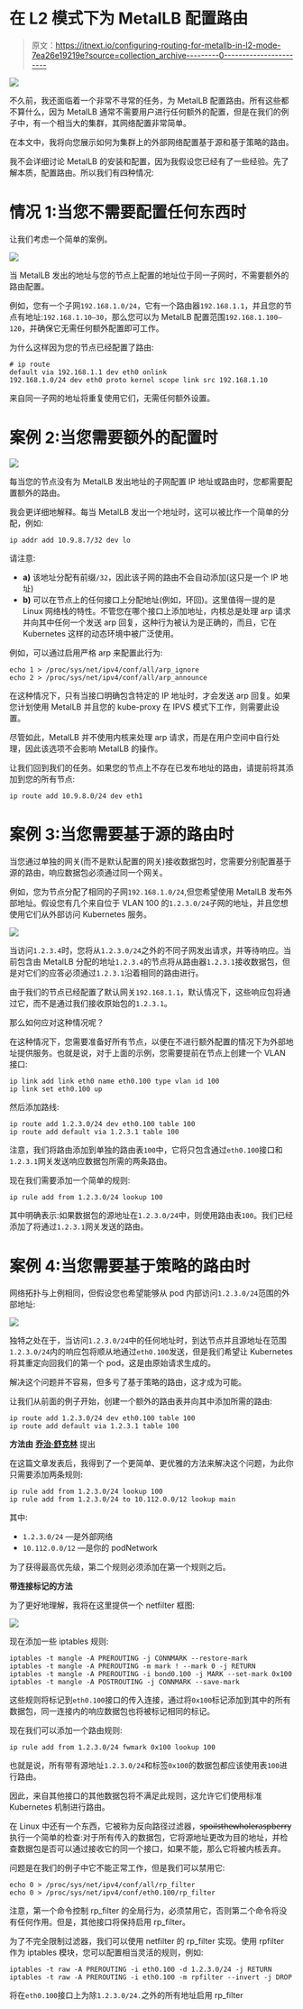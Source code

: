 # 在 L2 模式下为 MetalLB 配置路由

> 原文：<https://itnext.io/configuring-routing-for-metallb-in-l2-mode-7ea26e19219e?source=collection_archive---------0----------------------->

![](img/b6261e37db04a5fc935f8e9f3db80b8c.png)

不久前，我还面临着一个非常不寻常的任务，为 MetalLB 配置路由。所有这些都不算什么，因为 MetalLB 通常不需要用户进行任何额外的配置，但是在我们的例子中，有一个相当大的集群，其网络配置非常简单。

在本文中，我将向您展示如何为集群上的外部网络配置基于源和基于策略的路由。

我不会详细讨论 MetalLB 的安装和配置，因为我假设您已经有了一些经验。先了解本质，配置路由。所以我们有四种情况:

# 情况 1:当您不需要配置任何东西时

让我们考虑一个简单的案例。

![](img/943db8c9e69da9044e8334219c18d8ea.png)

当 MetalLB 发出的地址与您的节点上配置的地址位于同一子网时，不需要额外的路由配置。

例如，您有一个子网`192.168.1.0/24`，它有一个路由器`192.168.1.1`，并且您的节点有地址:`192.168.1.10–30`，那么您可以为 MetalLB 配置范围`192.168.1.100–120`，并确保它无需任何额外配置即可工作。

为什么这样因为您的节点已经配置了路由:

```
# ip route
default via 192.168.1.1 dev eth0 onlink 
192.168.1.0/24 dev eth0 proto kernel scope link src 192.168.1.10
```

来自同一子网的地址将重复使用它们，无需任何额外设置。

# 案例 2:当您需要额外的配置时

![](img/91225991c07320bdec79d713f1ec0ab2.png)

每当您的节点没有为 MetalLB 发出地址的子网配置 IP 地址或路由时，您都需要配置额外的路由。

我会更详细地解释。每当 MetalLB 发出一个地址时，这可以被比作一个简单的分配，例如:

```
ip addr add 10.9.8.7/32 dev lo
```

请注意:

*   **a)** 该地址分配有前缀`/32`，因此该子网的路由不会自动添加(这只是一个 IP 地址)
*   **b)** 可以在节点上的任何接口上分配地址(例如，环回)。这里值得一提的是 Linux 网络栈的特性。不管您在哪个接口上添加地址，内核总是处理 arp 请求并向其中任何一个发送 arp 回复，这种行为被认为是正确的，而且，它在 Kubernetes 这样的动态环境中被广泛使用。

例如，可以通过启用严格 arp 来配置此行为:

```
echo 1 > /proc/sys/net/ipv4/conf/all/arp_ignore
echo 2 > /proc/sys/net/ipv4/conf/all/arp_announce
```

在这种情况下，只有当接口明确包含特定的 IP 地址时，才会发送 arp 回复。如果您计划使用 MetalLB 并且您的 kube-proxy 在 IPVS 模式下工作，则需要此设置。

尽管如此，MetalLB 并不使用内核来处理 arp 请求，而是在用户空间中自行处理，因此该选项不会影响 MetalLB 的操作。

让我们回到我们的任务。如果您的节点上不存在已发布地址的路由，请提前将其添加到您的所有节点:

```
ip route add 10.9.8.0/24 dev eth1
```

# 案例 3:当您需要基于源的路由时

当您通过单独的网关(而不是默认配置的网关)接收数据包时，您需要分别配置基于源的路由，响应数据包必须通过同一个网关。

例如，您为节点分配了相同的子网`192.168.1.0/24`,但您希望使用 MetalLB 发布外部地址。假设您有几个来自位于 VLAN 100 的`1.2.3.0/24`子网的地址，并且您想使用它们从外部访问 Kubernetes 服务。

![](img/54bfc3e6036fcbdefad6a1d57759f94c.png)

当访问`1.2.3.4`时，您将从`1.2.3.0/24`之外的不同子网发出请求，并等待响应。当前包含由 MetalLB 分配的地址`1.2.3.4`的节点将从路由器`1.2.3.1`接收数据包，但是对它们的应答必须通过`1.2.3.1`沿着相同的路由进行。

由于我们的节点已经配置了默认网关`192.168.1.1`，默认情况下，这些响应包将通过它，而不是通过我们接收原始包的`1.2.3.1`。

那么如何应对这种情况呢？

在这种情况下，您需要准备好所有节点，以便在不进行额外配置的情况下为外部地址提供服务。也就是说，对于上面的示例，您需要提前在节点上创建一个 VLAN 接口:

```
ip link add link eth0 name eth0.100 type vlan id 100
ip link set eth0.100 up
```

然后添加路线:

```
ip route add 1.2.3.0/24 dev eth0.100 table 100
ip route add default via 1.2.3.1 table 100
```

注意，我们将路由添加到单独的路由表`100`中，它将只包含通过`eth0.100`接口和`1.2.3.1`网关发送响应数据包所需的两条路由。

现在我们需要添加一个简单的规则:

```
ip rule add from 1.2.3.0/24 lookup 100
```

其中明确表示:如果数据包的源地址在`1.2.3.0/24`中，则使用路由表`100`。我们已经添加了将通过`1.2.3.1`网关发送的路由。

# 案例 4:当您需要基于策略的路由时

网络拓扑与上例相同，但假设您也希望能够从 pod 内部访问`1.2.3.0/24`范围的外部地址:

![](img/be8202e292d1f5b6a508ced6d41a2a31.png)

独特之处在于，当访问`1.2.3.0/24`中的任何地址时，到达节点并且源地址在范围`1.2.3.0/24`内的响应包将顺从地通过`eth0.100`发送，但是我们希望让 Kubernetes 将其重定向回我们的第一个 pod，这是由原始请求生成的。

解决这个问题并不容易，但多亏了基于策略的路由，这才成为可能。

让我们从前面的例子开始，创建一个额外的路由表并向其中添加所需的路由:

```
ip route add 1.2.3.0/24 dev eth0.100 table 100
ip route add default via 1.2.3.1 table 100
```

**方法由** [**乔治·舒克林**](https://medium.com/u/d67b2f5867f9?source=post_page-----7ea26e19219e--------------------------------) 提出

在这篇文章发表后，我得到了一个更简单、更优雅的方法来解决这个问题，为此你只需要添加两条规则:

```
ip rule add from 1.2.3.0/24 lookup 100
ip rule add from 1.2.3.0/24 to 10.112.0.0/12 lookup main
```

其中:

*   `1.2.3.0/24` —是外部网络
*   `10.112.0.0/12` —是你的 podNetwork

为了获得最高优先级，第二个规则必须添加在第一个规则之后。

**带连接标记的方法**

为了更好地理解，我将在这里提供一个 netfilter 框图:

![](img/e3a95025a7d37fd5e072cb2fa246341c.png)

现在添加一些 iptables 规则:

```
iptables -t mangle -A PREROUTING -j CONNMARK --restore-mark
iptables -t mangle -A PREROUTING -m mark ! --mark 0 -j RETURN
iptables -t mangle -A PREROUTING -i bond0.100 -j MARK --set-mark 0x100
iptables -t mangle -A POSTROUTING -j CONNMARK --save-mark
```

这些规则将标记到`eth0.100`接口的传入连接，通过将`0x100`标记添加到其中的所有数据包，同一连接内的响应数据包也将被标记相同的标记。

现在我们可以添加一个路由规则:

```
ip rule add from 1.2.3.0/24 fwmark 0x100 lookup 100
```

也就是说，所有带有源地址`1.2.3.0/24`和标签`0x100`的数据包都应该使用表`100`进行路由。

因此，来自其他接口的其他数据包将不满足此规则，这允许它们使用标准 Kubernetes 机制进行路由。

在 Linux 中还有一个东西，它被称为反向路径过滤器，s̶p̶o̶i̶l̶s̶̶t̶h̶e̶̶w̶h̶o̶l̶e̶̶r̶a̶s̶p̶b̶e̶r̶r̶y 执行一个简单的检查:对于所有传入的数据包，它将源地址更改为目的地址，并检查数据包是否可以通过接收它的同一个接口，如果不能，那么它将被内核丢弃。

问题是在我们的例子中它不能正常工作，但是我们可以禁用它:

```
echo 0 > /proc/sys/net/ipv4/conf/all/rp_filter
echo 0 > /proc/sys/net/ipv4/conf/eth0.100/rp_filter
```

注意，第一个命令控制 rp_filter 的全局行为，必须禁用它，否则第二个命令将没有任何作用。但是，其他接口将保持启用 rp_filter。

为了不完全限制过滤器，我们可以使用 netfilter 的 rp_filter 实现。使用 rpfilter 作为 iptables 模块，您可以配置相当灵活的规则，例如:

```
iptables -t raw -A PREROUTING -i eth0.100 -d 1.2.3.0/24 -j RETURN
iptables -t raw -A PREROUTING -i eth0.100 -m rpfilter --invert -j DROP
```

将在`eth0.100`接口上为除`1.2.3.0/24.`之外的所有地址启用 rp_filter
